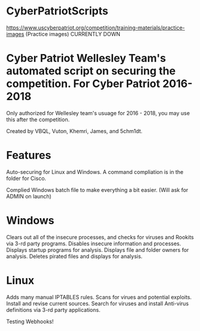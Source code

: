 # CyberPatriotScripts

https://www.uscyberpatriot.org/competition/training-materials/practice-images (Practice images) CURRENTLY DOWN

# Cyber Patriot Wellesley Team's automated script on securing the competition. For Cyber Patriot 2016-2018

Only authorized for Wellesley team's usuage for 2016 - 2018, you may use this after the competition.

Created by VBQL, Vuton, Khemri, James, and 5chm1dt.

# Features
Auto-securing for Linux and Windows. A command compliation is in the folder for Cisco.

Complied Windows batch file to make everything a bit easier. (Will ask for ADMIN on launch)

# Windows
Clears out all of the insecure processes, and checks for viruses and Rookits via 3-rd party programs.
Disables insecure information and processes.
Displays startup programs for analysis.
Displays file and folder owners for analysis.
Deletes pirated files and displays for analysis.

# Linux
Adds many manual IPTABLES rules.
Scans for virues and potential exploits.
Install and revise current sources.
Search for viruses and install Anti-virus definitions via 3-rd party applications.

Testing Webhooks!
